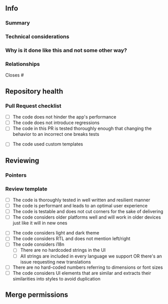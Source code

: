 ## Info
<!-- This template is a guideline, use your own judgement to write a description that -->
<!-- is easy to read and will help get the PR reviewed quickly and accurately -->

### Summary
<!-- MANDATORY: Describe clearly and concisely what this PR changes -->

### Technical considerations
<!-- OPTIONAL: Describe how the changes are implemented, list the different parts the changes consist of if it's more than one -->

### Why is it done like this and not some other way?
<!-- OPTIONAL: Are there other possible solutions that might seem more obvious? Tell us why you didn't go with those -->

### Relationships
<!-- MANDATORY: Mention any issues or PRs that are connected to this -->
<!-- DO NOT OPEN A PULL REQUEST THAT DOES NO CLOSE/REF AN ISSUE -->
Closes #

## Repository health

### Pull Request checklist
<!-- MANDATORY: Before submiting your Pull Request, make sure that -->
<!-- all the items below are verified and the boxes are checked -->
- [ ] The code does not hinder the app's performance
- [ ] The code does not introduce regressions
- [ ] The code in this PR is tested thoroughly enough that changing the behavior to an incorrect one breaks tests
<!-- Check if used so that we can track template usage -->
- [ ] The code used custom templates

## Reviewing

### Pointers
<!-- MANDATORY: Give pointers to help reviewers validate the changes, give a list of things that should be tested, show before/after screenshots, etc. -->

### Review template
<!-- MANDATORY: This is what reviewers should consider when reviewing your Pull request -->
<!-- Feel free to remove items that UI related if your code does not touch UI -->

<!-- General -->
- [ ] The code is thoroughly tested in well written and resilient manner
- [ ] The code is performant and leads to an optimal user experience
- [ ] The code is testable and does not cut corners for the sake of delivering
- [ ] The code considers older platforms well and will work in older devices just like it will in new ones
<!-- UI related -->
- [ ] The code considers light and dark theme
- [ ] The code considers RTL and does not mention left/right
- [ ] The code considers i18n
  - [ ] There are no hardcoded strings in the UI
  - [ ] All strings are included in every language we support OR there's an issue requesting new translations
- [ ] There are no hard-coded numbers referring to dimensions or font sizes
- [ ] The code considers UI elements that are similar and extracts their similarities into styles to avoid duplication

## Merge permissions
<!-- MANDATORY: Is anybody else allowed to merge this? If so, who? -->
